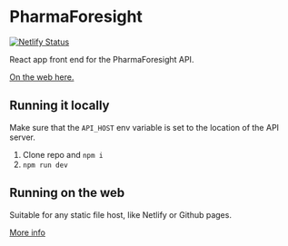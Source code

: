 # PharmaForesight

[![Netlify Status](https://api.netlify.com/api/v1/badges/e8aa8763-d0a3-4f55-a4d3-ded11416e490/deploy-status)](https://app.netlify.com/sites/trusting-mcnulty-7ef29d/deploys)

React app front end for the PharmaForesight API.

[On the web here.](https://trusting-mcnulty-7ef29d.netlify.com/)

## Running it locally

Make sure that the `API_HOST` env variable is set to the location of the API server.

1. Clone repo and `npm i`
2. `npm run dev`

## Running on the web

Suitable for any static file host, like Netlify or Github pages.

[More info](https://facebook.github.io/create-react-app/docs/deployment)